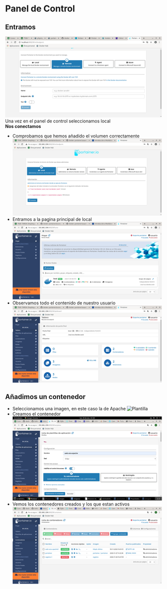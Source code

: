 # Panel de Control  
## Entramos 
![Registro](https://github.com/anasalasro/docker-portainer/blob/main/imagenes/usuarioportainer.png)
Una vez en el panel de control seleccionamos local    
**Nos conectamos**  
- Comprobamos que hemos añadido el volumen correctamente
![Local](https://github.com/anasalasro/docker-portainer/blob/main/imagenes/portainerLocal.png)  
- Entramos a la pagina principal de local
![Local](https://github.com/anasalasro/docker-portainer/blob/main/imagenes/portainerLocal2.png)
- Observamos todo el contenido de nuestro usuario
![Local](https://github.com/anasalasro/docker-portainer/blob/main/imagenes/portainerLocal3.png)  
## Añadimos un contenedor
- Seleccionamos una imagen, en este caso la de Apache
![Plantilla](https://github.com/anasalasro/docker-portainer/blob/main/imagenes/a%C3%B1adirplantilla.png)
- Creamos el contenedor
![Contenedor](https://github.com/anasalasro/docker-portainer/blob/main/imagenes/implementarcontenedor.png)
- Vemos los contenedores creados y los que estan activos
![Contenedores](https://github.com/anasalasro/docker-portainer/blob/main/imagenes/contenedores.png)  

